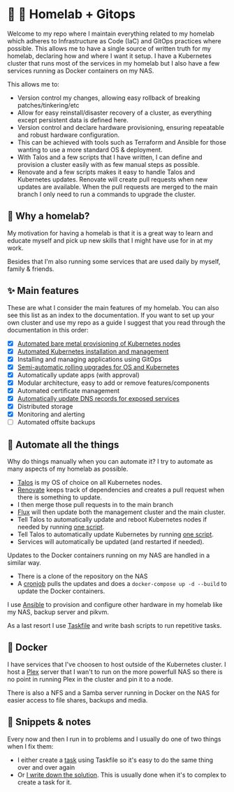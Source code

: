 # 🏡 🧪 Homelab + Gitops

Welcome to my repo where I maintain everything related to my homelab which adheres to Infrastructure as Code (IaC) and GitOps practices where possible.
This allows me to have a single source of written truth for my homelab, declaring how and where I want it setup.
I have a Kubernetes cluster that runs most of the services in my homelab but I also have a few services running as Docker containers on my NAS.

This allows me to:

* Version control my changes, allowing easy rollback of breaking patches/tinkering/etc
* Allow for easy reinstall/disaster recovery of a cluster, as everything except persistent data is defined here.
* Version control and declare hardware provisioning, ensuring repeatable and robust hardware configuration.
* This can be achieved with tools such as Terraform and Ansible for those wanting to use a more standard OS & deployment.
* With Talos and a few scripts that I have written, I can define and provision a cluster easily with as few manual steps as possible.
* Renovate and a few scripts makes it easy to handle Talos and Kubernetes updates. Renovate will create pull requests when new updates are available.
  When the pull requests are merged to the main branch I only need to run a commands to upgrade the cluster.

## 🧪 Why a homelab?

My motivation for having a homelab is that it is a great way to learn and educate myself and pick up new skills that I might have use for in at my work.

Besides that I'm also running some services that are used daily by myself, family & friends.

## ✨ Main features

These are what I consider the main features of my homelab. You can also see this list as an index to the documentation.
If you want to set up your own cluster and use my repo as a guide I suggest that you read through the documentation in this order:

* [x] [Automated bare metal provisioning of Kubernetes nodes](docs/cluster/provision.md)
* [x] [Automated Kubernetes installation and management](docs/cluster/provision.md)
* [x] Installing and managing applications using GitOps
* [x] [Semi-automatic rolling upgrades for OS and Kubernetes](docs/cluster/upgrades.md)
* [x] Automatically update apps (with approval)
* [x] Modular architecture, easy to add or remove features/components
* [x] Automated certificate management
* [x] [Automatically update DNS records for exposed services](docs/cluster/expose-services.md)
* [x] Distributed storage
* [x] Monitoring and alerting
* [ ] Automated offsite backups

## 🤖 Automate all the things

Why do things manually when you can automate it? I try to automate as many aspects of my homelab as possible.

* [Talos](https://talos.dev) is my OS of choice on all Kubernetes nodes.
* [Renovate](https://www.mend.io/free-developer-tools/renovate/) keeps track of dependencies and creates a pull request when there is something to update.
* I then merge those pull requests in to the main branch
* [Flux](https://fluxcd.io) will then update both the management cluster and the main cluster.
* Tell Talos to automatically update and reboot Kubernetes nodes if needed by running [one script](infrastructure/kubernetes/upgrade-talos.sh).
* Tell Talos to automatically update Kubernetes by running [one script](infrastructure/kubernetes/upgrade-k8s.sh).
* Services will automatically be updated (and restarted if needed).

Updates to the Docker containers running on my NAS are handled in a similar way.

* There is a clone of the repository on the NAS
* A [cronjob](scripts/automatic-docker-updates.sh) pulls the updates and does a `docker-compose up -d --build` to update the Docker containers.

I use [Ansible](https://ansible.com) to provision and configure other hardware in my homelab like my NAS, backup server and pikvm.

As a last resort I use [Taskfile](http://taskfile.dev) and write bash scripts to run repetitive tasks.

## 🐳 Docker

I have services that I've choosen to host outside of the Kubernetes cluster. I host a [Plex](https://plex.tv) server that I wan't to run on the more powerfull NAS so there is no point in running Plex in the cluster and pin it to a node.

There is also a NFS and a Samba server running in Docker on the NAS for easier access to file shares, backups and media.

## 📓 Snippets & notes

Every now and then I run in to problems and I usually do one of two things when I fix them:

* I either create a [task](.taskfiles/) using Taskfile so it's easy to do the same thing over and over again
* Or [I write down the solution](docs/snippets.md). This is usually done when it's to complex to create a task for it.
